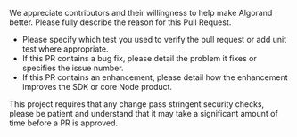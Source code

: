 We appreciate contributors and their willingness to help make Algorand better.
Please fully describe the reason for this Pull Request.

* Please specify which test you used to verify the pull request or add unit test where appropriate.
* If this PR contains a bug fix, please detail the problem it fixes or specifies the issue number.
* If this PR contains an enhancement, please detail how the enhancement improves the SDK or core Node product.

This project requires that any change pass stringent security checks, please be patient and understand that it may take a significant amount of time before a PR is approved.

